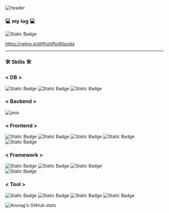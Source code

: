 ![header](https://capsule-render.vercel.app/api?type=wave&color=auto&height=300&section=header&text=backend%20developer&fontSize=90)

<h3>💻 my log 💻</h3>

<img alt="Static Badge" src="https://img.shields.io/badge/VELOG-%2320C997?style=for-the-badge&logo=VELOG&logoColor=white">

https://velog.io/@fhohffodf/posts


-----------------------------------------------------------------------------------------------------------------------------------------------------------

<h3>🛠 Skills 🛠 </h3>

<h3>< DB ></h3>
  
<img alt="Static Badge" src="https://img.shields.io/badge/MYSQL-%234479A1?style=for-the-badge&logo=MYSQL&logoColor=white"> <img alt="Static Badge" src="https://img.shields.io/badge/MariaDB-%23003545?style=for-the-badge&logo=MariaDB&logoColor=white"> <img alt="Static Badge" src="https://img.shields.io/badge/JPA-%236DB33F?style=for-the-badge&logo=JPA&logoColor=white">

<h3>< Backend ></h3>

<img alt="java" src="https://img.shields.io/badge/JAVA-007396.svg?&style=for-the-badge&logo=Java&logoColor=white"/>

<h3>< Frontend ></h3>
  
<img alt="Static Badge" src="https://img.shields.io/badge/HTML-%23E34F26?style=for-the-badge&logo=HTML&logoColor=white"> <img alt="Static Badge" src="https://img.shields.io/badge/CSS-%231572B6?style=for-the-badge&logo=CSS&logoColor=white"> <img alt="Static Badge" src="https://img.shields.io/badge/JQUERY-%230769AD?style=for-the-badge&logo=JQUERY&logoColor=white"> <img alt="Static Badge" src="https://img.shields.io/badge/JAVASCRIPT-%23F7DF1E?style=for-the-badge&logo=javaScript&logoColor=white">
<img alt="Static Badge" src="https://img.shields.io/badge/React%61DAFB?style=for-the-badge&logo=React&logoColor=white">

<h3>< Framework ></h3>
  
<img alt="Static Badge" src="https://img.shields.io/badge/SPRING-%236DB33F?style=for-the-badge&logo=SPRING&logoColor=white"> <img alt="Static Badge" src="https://img.shields.io/badge/SPRINGBOOT-%236DB33F?style=for-the-badge&logo=SPRINGBOOT&logoColor=white"> <img alt="Static Badge" src="https://img.shields.io/badge/SPRING%20SECURITY-%236DB33F?style=for-the-badge&logo=SPRINGSECURITY&logoColor=white"> <br> <img alt="Static Badge" src="https://img.shields.io/badge/MYBATIS-%2326689A?style=for-the-badge&logo=MYBATIS&logoColor=white">

<h3>< Tool ></h3>
  
<img alt="Static Badge" src="https://img.shields.io/badge/IntelliJ%20IDEA-%23000000?style=for-the-badge&logo=IntelliJ%20IDEA"> <img alt="Static Badge" src="https://img.shields.io/badge/DBEAVER-%23382923?style=for-the-badge&logo=DBEAVER"> <img alt="Static Badge" src="https://img.shields.io/badge/GITHUB-%23181717?style=for-the-badge&logo=GITHUB"> <img alt="Static Badge" src="https://img.shields.io/badge/Docker-%232496ED?style=for-the-badge&logo=Docker&logoColor=white">

![Anurag's GitHub stats](https://github-readme-stats.vercel.app/api?username=leejonghyun93&show_icons=true&theme=radical)
